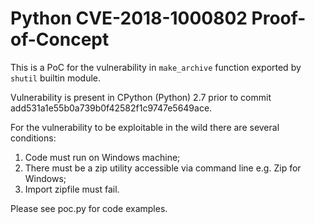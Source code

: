 # Python CVE-2018-1000802 Proof-of-Concept

This is a PoC for the vulnerability in `make_archive` function exported by `shutil` builtin module.

Vulnerability is present in CPython (Python) 2.7 prior to commit add531a1e55b0a739b0f42582f1c9747e5649ace.

For the vulnerability to be exploitable in the wild there are several conditions:
1.	Code must run on Windows machine;
2.	There must be a zip utility accessible via command line e.g. Zip for Windows;
3.	Import zipfile must fail.

Please see poc.py for code examples.
